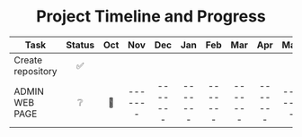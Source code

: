 <!-- markdownlint-disable MD033 -->
<!-- markdownlint-disable MD041 -->
<h1 align="center">Project Timeline and Progress</h1>

|Task                                       |Status  |Oct |Nov |Dec |Jan |Feb |Mar |Apr |May |Jun |Jul |Aug |Sep |Oct |
|-------------------------------------------|:------:|:--:|:--:|:--:|:--:|:--:|:--:|:--:|:--:|:--:|:--:|:--:|:--:|:--:|
|Create repository                          |✅||
|ADMIN WEB PAGE                             |❔|🔵|-------|-------|-------|-------|-------|-------|-------|-------|-------|-------|-------|-------|